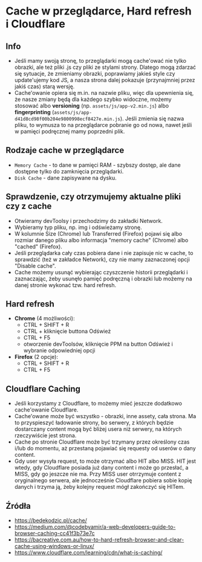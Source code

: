 # Cache w przeglądarce, Hard refresh i Cloudflare

## Info
- Jeśli mamy swoją stronę, to przeglądarki mogą cache'ować nie tylko obrazki, ale też pliki .js czy pliki ze stylami strony. Dlatego mogą zdarzać się sytuacje, że zmieniamy obrazki, poprawiamy jakieś style czy update'ujemy kod JS, a nasza strona dalej pokazuje (przynajmniej przez jakiś czas) starą wersję.
- Cache'owanie opiera się m.in. na nazwie pliku, więc dla upewnienia się, że nasze zmiany będą dla każdego szybko widoczne, możemy stosować albo **versioning** (np. `assets/js/app-v2.min.js`) albo **fingerprinting** (`assets/js/app-d41d8cd98f00b204e9800998ecf8427e.min.js`). Jeśli zmienia się nazwa pliku, to wymusza to na przeglądarce pobranie go od nowa, nawet jeśli w pamięci podręcznej mamy poprzedni plik.

## Rodzaje cache w przeglądarce
- `Memory Cache` - to dane w pamięci RAM - szybszy dostęp, ale dane dostępne tylko do zamknięcia przeglądarki.
- `Disk Cache` - dane zapisywane na dysku.

## Sprawdzenie, czy otrzymujemy aktualne pliki czy z cache 
- Otwieramy devToolsy i przechodzimy do zakładki Network.
- Wybieramy typ pliku, np. img i odświeżamy stronę.
- W kolumnie Size (Chrome) lub Transferred (Firefox) pojawi się albo rozmiar danego pliku albo informacja "memory cache" (Chrome) albo "cached" (Firefox).
- Jeśli przeglądarka cały czas pobiera dane i nie zapisuje nic w cache, to sprawdzić (też w zakładce Network), czy nie mamy zaznaczonej opcji "Disable cache".
- Cache możemy usunąć wybierając czyszczenie historii przeglądarki i zaznaczając, żeby usunęło pamięć podręczną i obrazki lub możemy na danej stronie wykonać tzw. hard refresh.

## Hard refresh
- **Chrome** (4 możliwości):
    - CTRL + SHIFT + R
	- CTRL + kliknięcie buttona Odśwież
	- CTRL + F5
	- otworzenie devToolsów, kliknięcie PPM na button Odśwież i wybranie odpowiedniej opcji
- **Firefox** (2 opcje):
    - CTRL + SHIFT + R
    - CTRL + F5

## Cloudflare Caching
- Jeśli korzystamy z Cloudflare, to możemy mieć jeszcze dodatkowo cache'owanie Cloudflare.
- Cache'owane może być wszystko - obrazki, inne assety, cała strona. Ma to przyspieszyć ładowanie strony, bo serwery, z których będzie dostarczany content mogą być bliżej usera niż serwery, na których rzeczywiście jest strona.
- Cache po stronie Cloudflare może być trzymany przez określony czas i/lub do momentu, aż przestaną pojawiać się requesty od userów o dany content.
- Gdy user wysyła request, to może otrzymać albo HIT albo MISS. HIT jest wtedy, gdy Cloudflare posiada już dany content i może go przesłać, a MISS, gdy go jeszcze nie ma. Przy MISS user otrrzymuje content z oryginalnego serwera, ale jednocześnie Cloudflare pobiera sobie kopię danych i trzyma ją, żeby kolejny request mógł zakończyć się HITem.
 
## Źródła
- https://bedekodzic.pl/cache/
- https://medium.com/@codebyamir/a-web-developers-guide-to-browser-caching-cc41f3b73e7c
- https://bacreative.com.au/how-to-hard-refresh-browser-and-clear-cache-using-windows-or-linux/
- https://www.cloudflare.com/learning/cdn/what-is-caching/